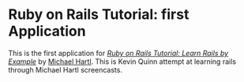 # Ruby on Rails Tutorial: first Application

This is the first application for [*Ruby on Rails Tutorial:  Learn Rails by Example*](http://railsbytutorial.org/) by [Michael Hartl](http://michaelhartl.com/).  This is Kevin Quinn attempt at learning rails through Michael Hartl screencasts.


